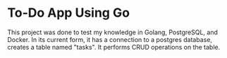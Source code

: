# To-Do App Using Go

This project was done to test my knowledge in Golang, PostgreSQL, and Docker. In its current form, it has a connection to a postgres database, creates a table named "tasks".
It performs CRUD operations on the table.
